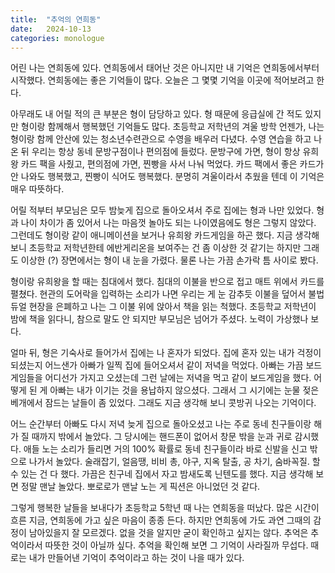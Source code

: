 ```yaml
---
title:  "추억의 연희동"
date:   2024-10-13
categories: monologue
---
```


어린 나는 연희동에 있다.
연희동에서 태어난 것은 아니지만 내 기억은 연희동에서부터 시작했다.
연희동에는 좋은 기억들이 많다.
오늘은 그 몇몇 기억을 이곳에 적어보려고 한다.

아무래도 내 어릴 적의 큰 부분은 형이 담당하고 있다.
형 때문에 응급실에 간 적도 있지만 형이랑 함께해서 행복했던 기억들도 많다.
초등학교 저학년의 겨울 방학 언젠가, 나는 형이랑 함께 안산에 있는 청소년수련관으로 수영을 배우러 다녔다.
수영 연습을 하고 나온 뒤 우리는 항상 동네 문방구점이나 편의점에 들렀다.
문방구에 가면, 형이 항상 유희왕 카드 팩을 사줬고, 편의점에 가면, 찐빵을 사서 나눠 먹었다.
카드 팩에서 좋은 카드가 안 나와도 행복했고, 찐빵이 식어도 행복했다.
분명히 겨울이라서 추웠을 텐데 이 기억은 매우 따뜻하다.

어릴 적부터 부모님은 모두 밤늦게 집으로 돌아오셔서 주로 집에는 형과 나만 있었다.
형과 나이 차이가 좀 있어서 나는 마음껏 놀아도 되는 나이였음에도 형은 그렇지 않았다.
그런데도 형이랑 같이 애니메이션을 보거나 유희왕 카드게임을 하곤 했다.
지금 생각해 보니 초등학교 저학년한테 에반게리온을 보여주는 건 좀 이상한 것 같기는 하지만 그래도 이상한 (?) 장면에서는 형이 내 눈을 가렸다.
물론 나는 가끔 손가락 틈 사이로 봤다.

형이랑 유희왕을 할 때는 침대에서 했다.
침대의 이불을 반으로 접고 매트 위에서 카드를 펼쳤다.
현관의 도어락을 입력하는 소리가 나면 우리는 게 눈 감추듯 이불을 덮어서 불법 듀얼 현장을 은폐하고 나는 그 이불 위에 앉아서 책을 읽는 척했다.
초등학교 저학년이 밤에 책을 읽다니, 참으로 말도 안 되지만 부모님은 넘어가 주셨다.
노력이 가상했나 보다.

얼마 뒤, 형은 기숙사로 들어가서 집에는 나 혼자가 되었다.
집에 혼자 있는 내가 걱정이 되셨는지 어느샌가 아빠가 일찍 집에 들어오셔서 같이 저녁을 먹었다.
아빠는 가끔 보드게임들을 어디선가 가지고 오셨는데 그런 날에는 저녁을 먹고 같이 보드게임을 했다.
어떻게 된 게 아빠는 내가 이기는 것을 용납하지 않으셨다.
그래서 그 시기에는 눈물 젖은 베개에서 잠드는 날들이 좀 있었다.
그래도 지금 생각해 보니 콧방귀 나오는 기억이다.

어느 순간부터 아빠도 다시 저녁 늦게 집으로 돌아오셨고 나는 주로 동네 친구들이랑 해가 질 때까지 밖에서 놀았다.
그 당시에는 핸드폰이 없어서 창문 밖을 눈과 귀로 감시했다.
애들 노는 소리가 들리면 거의 100% 확률로 동네 친구들이라 바로 신발을 신고 밖으로 나가서 놀았다.
술래잡기, 얼음땡, 비비 총, 야구, 지옥 탈출, 공 차기, 숨바꼭질.
할 수 있는 건 다 했다.
가끔은 친구네 집에서 자고 밤새도록 닌텐도를 했다.
지금 생각해 보면 정말 맨날 놀았다.
뽀로로가 맨날 노는 게 픽션은 아니었던 것 같다.

그렇게 행복한 날들을 보내다가 초등학교 5학년 때 나는 연희동을 떠났다.
많은 시간이 흐른 지금, 연희동에 가고 싶은 마음이 종종 든다.
하지만 연희동에 가도 과연 그때의 감정이 남아있을지 잘 모르겠다.
없을 것을 알지만 굳이 확인하고 싶지는 않다.
추억은 추억이라서 따뜻한 것이 아닐까 싶다.
추억을 확인해 보면 그 기억이 사라질까 무섭다.
때로는 내가 만들어낸 기억이 추억이라고 하는 것이 나을 때가 있다.
